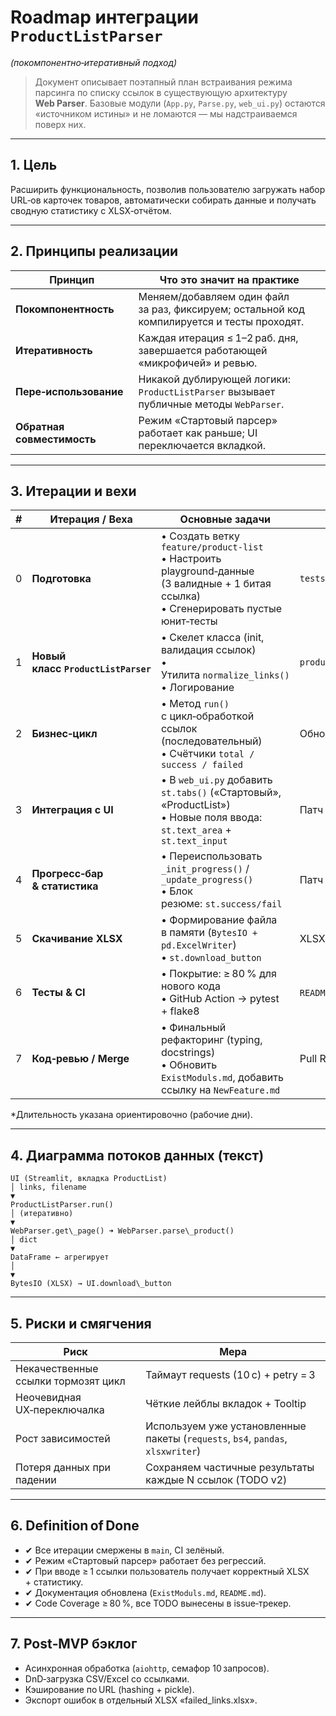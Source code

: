 # Roadmap интеграции `ProductListParser`  
*(покомпонентно‑итеративный подход)*  

> Документ описывает поэтапный план встраивания режима парсинга по списку ссылок в существующую архитектуру **Web Parser**. Базовые модули (`App.py`, `Parse.py`, `web_ui.py`) остаются «источником истины» и не ломаются — мы надстраиваемся поверх них.

---
## 1. Цель
Расширить функциональность, позволив пользователю загружать набор URL‑ов карточек товаров, автоматически собирать данные и получать сводную статистику с XLSX‑отчётом.

---
## 2. Принципы реализации
| Принцип | Что это значит на практике |
|---------|---------------------------|
| **Покомпонентность** | Меняем/добавляем один файл за раз, фиксируем; остальной код компилируется и тесты проходят. |
| **Итеративность** | Каждая итерация ≤ 1–2 раб. дня, завершается работающей «микрофичей» и ревью. |
| **Пере‑использование** | Никакой дублирующей логики: `ProductListParser` вызывает публичные методы `WebParser`. |
| **Обратная совместимость** | Режим «Стартовый парсер» работает как раньше; UI переключается вкладкой. |

---
## 3. Итерации и вехи
| # | Итерация / Веха | Основные задачи | Артефакты | Длит.* |
|---|-----------------|-----------------|-----------|--------|
| 0 | **Подготовка** | • Создать ветку `feature/product‑list`<br>• Настроить playground‑данные (3 валидные + 1 битая ссылка)<br>• Сгенерировать пустые юнит‑тесты | `tests/test_product_list_parser.py` | 0.5 д |
| 1 | **Новый класс `ProductListParser`** | • Скелет класса (init, валидация ссылок)<br>• Утилита `normalize_links()`<br>• Логирование | `product_list_parser.py` | 1 д |
| 2 | **Бизнес‑цикл** | • Метод `run()` с цикл‑обработкой ссылок (последовательный)<br>• Счётчики `total / success / failed` | Обновл. `product_list_parser.py` | 1 д |
| 3 | **Интеграция с UI** | • В `web_ui.py` добавить `st.tabs()` («Стартовый», «ProductList»)<br>• Новые поля ввода: `st.text_area` + `st.text_input` | Патч `web_ui.py` | 0.5 д |
| 4 | **Прогресс‑бар & статистика** | • Переиспользовать `_init_progress()` / `_update_progress()`<br>• Блок резюме: `st.success/fail` | Патч `web_ui.py` | 0.5 д |
| 5 | **Скачивание XLSX** | • Формирование файла в памяти (`BytesIO + pd.ExcelWriter`)<br>• `st.download_button` | XLSX‑аут, e2e‑тест | 0.5 д |
| 6 | **Тесты & CI** | • Покрытие: ≥ 80 % для нового кода<br>• GitHub Action → pytest + flake8 | `README_dev.md` + badge | 1 д |
| 7 | **Код‑ревью / Merge** | • Финальный рефакторинг (typing, docstrings)<br>• Обновить `ExistModuls.md`, добавить ссылку на `NewFeature.md` | Pull Request → `main` | 0.5 д |

\*Длительность указана ориентировочно (рабочие дни).

---

## 4. Диаграмма потоков данных (текст)
```text
UI (Streamlit, вкладка ProductList)
│ links, filename
▼
ProductListParser.run()
│ (итеративно)
▼
WebParser.get\_page() ➜ WebParser.parse\_product()
│ dict
▼
DataFrame ← агрегирует
│
▼
BytesIO (XLSX) → UI.download\_button
```

---
## 5. Риски и смягчения
| Риск | Мера |
|------|------|
| Некачественные ссылки тормозят цикл | Таймаут requests (10 с) + рetry = 3 |
| Неочевидная UX‑переключалка | Чёткие лейблы вкладок + Tooltip |
| Рост зависимостей | Используем уже установленные пакеты (`requests`, `bs4`, `pandas`, `xlsxwriter`) |
| Потеря данных при падении | Сохраняем частичные результаты каждые N ссылок (TODO v2) |

---
## 6. Definition of Done
* ✔ Все итерации смержены в `main`, CI зелёный.  
* ✔ Режим «Стартовый парсер» работает без регрессий.  
* ✔ При вводе ≥ 1 ссылки пользователь получает корректный XLSX + статистику.  
* ✔ Документация обновлена (`ExistModuls.md`, `README.md`).  
* ✔ Code Coverage ≥ 80 %, все TODO вынесены в issue‑трекер.

---
## 7. Post‑MVP бэклог
* Асинхронная обработка (`aiohttp`, семафор 10 запросов).  
* DnD‑загрузка CSV/Excel со ссылками.  
* Кэширование по URL (hashing + pickle).  
* Экспорт ошибок в отдельный XLSX «failed_links.xlsx».